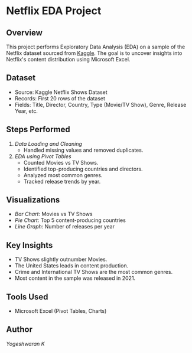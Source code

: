 # Netflix EDA Project

## Overview
This project performs Exploratory Data Analysis (EDA) on a sample of the Netflix dataset sourced from [Kaggle](https://www.kaggle.com/datasets/shivamb/netflix-shows). The goal is to uncover insights into Netflix's content distribution using Microsoft Excel.

## Dataset
- Source: Kaggle Netflix Shows Dataset
- Records: First 20 rows of the dataset
- Fields: Title, Director, Country, Type (Movie/TV Show), Genre, Release Year, etc.

## Steps Performed
1. *Data Loading and Cleaning*
   - Handled missing values and removed duplicates.
2. *EDA using Pivot Tables*
   - Counted Movies vs TV Shows.
   - Identified top-producing countries and directors.
   - Analyzed most common genres.
   - Tracked release trends by year.

## Visualizations
- *Bar Chart*: Movies vs TV Shows
- *Pie Chart*: Top 5 content-producing countries
- *Line Graph*: Number of releases per year

## Key Insights
- TV Shows slightly outnumber Movies.
- The United States leads in content production.
- Crime and International TV Shows are the most common genres.
- Most content in the sample was released in 2021.

## Tools Used
- Microsoft Excel (Pivot Tables, Charts)

## Author
*Yogeshwaran K*  
